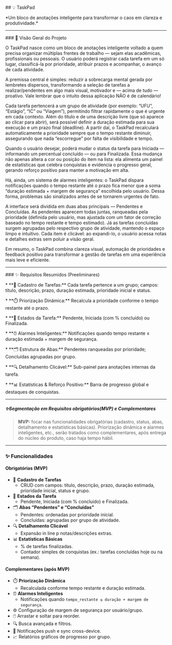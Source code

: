 \## 💡 TaskPad



\*Um bloco de anotações inteligente para transformar o caos em clareza e produtividade.\*



---



\### 🎯 Visão Geral do Projeto



O TaskPad nasce como um bloco de anotações inteligente voltado a quem precisa organizar múltiplas frentes de trabalho — sejam elas acadêmicas, profissionais ou pessoais. O usuário poderá registrar cada tarefa em um só lugar, classificá-la por prioridade, atribuir prazos e acompanhar, o avanço de cada atividade.



A premissa central é simples: reduzir a sobrecarga mental gerada por lembretes dispersos, transformando a seleção de tarefas a realizar/pendentes em algo mais visual, motivador e — acima de tudo — proativo. Vale lembrar que o intuito dessa aplicação NÃO é de calendário!



Cada tarefa pertencerá a um grupo de atividade (por exemplo: “UFU”, “Estágio”, “IC” ou “Viagem”), permitindo filtrar rapidamente o que é urgente em cada contexto. Além do título e de uma descrição livre (que só aparece ao clicar para abrir), será possível definir a duração estimada para sua execução e um prazo final (deadline). A partir daí, o TaskPad recalculará automaticamente a prioridade sempre que o tempo restante diminuir, assegurando que nada “escorregue” por falta de visibilidade e tempo.



Quando o usuário desejar, poderá mudar o status da tarefa para Iniciada — informando um percentual concluído — ou para Finalizada. Essa mudança não apenas altera a cor ou posição do item na lista: ela alimenta um painel de estatísticas que celebra conquistas e evidencia o progresso geral, gerando reforço positivo para manter a motivação em alta.



Há, ainda, um sistema de alarmes inteligentes: o TaskPad dispara notificações quando o tempo restante até o prazo fica menor que a soma “duração estimada + margem de segurança” escolhida pelo usuário. Dessa forma, problemas são sinalizados antes de se tornarem urgentes de fato.



A interface será dividida em duas abas principais — Pendentes e Concluídas. As pendentes aparecem todas juntas, ranqueadas pela prioridade (definida pelo usuário, mas ajustada com um fator de correção baseado no tempo restante e tempo estimado). Já as tarefas concluídas surgem agrupadas pelo respectivo grupo de atividade, mantendo o espaço limpo e intuitivo. Cada item é clicável: ao expandi-lo, o usuário acessa notas e detalhes extras sem poluir a visão geral.



Em resumo, o TaskPad combina clareza visual, automação de prioridades e feedback positivo para transformar a gestão de tarefas em uma experiência mais leve e eficiente.



---



\### ✨ Requisitos Resumidos (Preeliminares)



\* \*\*📝 Cadastro de Tarefas:\*\* Cada tarefa pertence a um grupo; campos: título, descrição, prazo, duração estimada, prioridade inicial e status.

\* \*\*⏱️ Priorização Dinâmica:\*\* Recalcula a prioridade conforme o tempo restante até o prazo.

\* \*\*🔄 Estados da Tarefa:\*\* Pendente, Iniciada (com % concluído) ou Finalizada.

\* \*\*⏰ Alarmes Inteligentes:\*\* Notificações quando tempo restante ≤ duração estimada + margem de segurança.

\* \*\*🗂️ Estrutura de Abas:\*\* Pendentes ranqueadas por prioridade; Concluídas agrupadas por grupo.

\* \*\*🔍 Detalhamento Clicável:\*\* Sub-painel para anotações internas da tarefa.

\* \*\*📊 Estatísticas \& Reforço Positivo:\*\* Barra de progresso global e destaques de conquistas.


--------------------------------------------------------------------------------------------------
##### ✨Segmentação em Requisitos obrigatórios(MVP) e Complementares

> **MVP:** focar nas funcionalidades obrigatórias (cadastro, status, abas, detalhamento e estatísticas básicas). Priorização dinâmica e alarmes inteligentes, etc., serão tratados como complementares, após entrega do núcleo do produto, caso haja tempo hábil.

---

### ✨ Funcionalidades

#### Obrigatórias (MVP)
- 📝 **Cadastro de Tarefas**  
  - CRUD com campos: título, descrição, prazo, duração estimada, prioridade inicial, status e grupo.
- 🔄 **Estados da Tarefa**  
  - Pendente, Iniciada (com % concluído) e Finalizada.
- 🗂️ **Abas “Pendentes” e “Concluídas”**  
  - Pendentes: ordenadas por prioridade inicial.  
  - Concluídas: agrupadas por grupo de atividade.
- 🔍 **Detalhamento Clicável**  
  - Expansão in line p notas/descrições extras.
- 📊 **Estatísticas Básicas**  
  - % de tarefas finalizadas.  
  - Contador simples de conquistas (ex.: tarefas concluídas hoje ou na semana).

#### Complementares (após MVP)
- ⏱️ **Priorização Dinâmica**  
  - Recalculada conforme tempo restante e duração estimada.
- ⏰ **Alarmes Inteligentes**  
  - Notificações quando `tempo_restante ≤ duração + margem de segurança`.
- ⚙️ Configuração de margem de segurança por usuário/grupo.
- 🖱️ Arrastar e soltar para reorder.
- 🔍 Busca avançada e filtros.
- 📲 Notificações push e sync cross-device.
- 📈 Relatórios gráficos de progresso por grupo.

